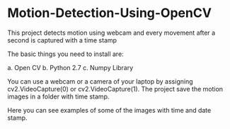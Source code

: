 # Motion-Detection-Using-OpenCV
This project detects motion using webcam and every movement after a second is captured with a time stamp

The basic things you need to install are:

a. Open CV
b. Python 2.7
c. Numpy Library


You can use a webcam or a camera of your laptop by assigning cv2.VideoCapture(0) or cv2.VideoCapture(1).
The project save the motion images in a folder with time stamp.

Here you can see examples of some of the images with time and date stamp.
